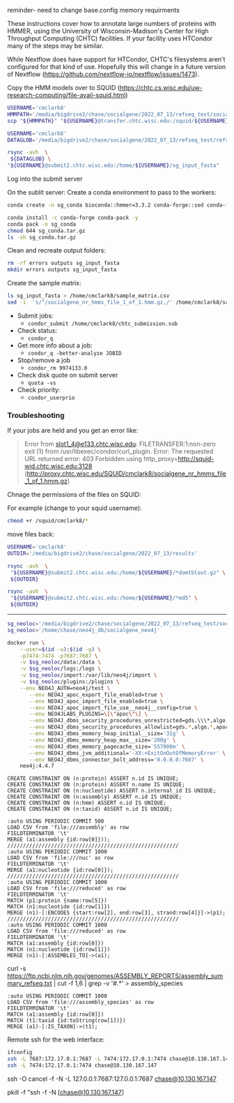 reminder- need to change base.config memory requirments


These instructions cover how to annotate large numbers of proteins with HMMER, using the University of Wisconsin-Madison's Center for High Throughput Computing (CHTC) facilities. If your facility uses HTCondor many of the steps may be similar.

While Nextflow does have support for HTCondor, CHTC's filesystems aren't configured for that kind of use. Hopefully this will change in a future version of Nextflow (https://github.com/nextflow-io/nextflow/issues/1473).


Copy the HMM models over to SQUID (https://chtc.cs.wisc.edu/uw-research-computing/file-avail-squid.html)
```bash
USERNAME='cmclark8'
HMMPATH='/media/bigdrive2/chase/socialgene/2022_07_13/refseq_test/socialgene_per_run/hmm_cache/socialgene_nr_hmms_file_1_of_1.hmm.gz'
scp "${HMMPATH}" "${USERNAME}@transfer.chtc.wisc.edu:/squid/${USERNAME}"
```



```bash
USERNAME='cmclark8'
DATAGLOB='/media/bigdrive2/chase/socialgene/2022_07_13/refseq_test/refseq_nr_protein_fasta_dir/crabhash/fasta_for_chtc/outfolder/*.faa.gz'

rsync -avh  \
 ${DATAGLOB} \
"${USERNAME}@submit2.chtc.wisc.edu:/home/${USERNAME}/sg_input_fasta"
```




Log into the submit server

On the sublit server: 
Create a conda environment to pass to the workers:

```bash
conda create -n sg_conda bioconda::hmmer=3.3.2 conda-forge::sed conda-forge::gzip 

conda install -c conda-forge conda-pack -y
conda pack -n sg_conda 
chmod 644 sg_conda.tar.gz
ls -sh sg_conda.tar.gz
```

Clean and recreate output folders:
```bash
rm -rf errors outputs sg_input_fasta
mkdir errors outputs sg_input_fasta
```

Create the sample matrix:

```bash
ls sg_input_fasta > /home/cmclark8/sample_matrix.csv
sed -i  's/^/socialgene_nr_hmms_file_1_of_1.hmm.gz,/' /home/cmclark8/sample_matrix.csv
```






- Submit jobs:
    - `condor_submit /home/cmclark8/chtc_submission.sub`
- Check status:
    - `condor_q`
- Get more info about a job:
    - `condor_q -better-analyze JOBID`
- Stop/remove a job
    - `condor_rm 9974133.0`
- Check disk quote on submit server
    - `quota -vs`
- Check priority:
    - `condor_userprio`


### Troubleshooting

If your jobs are held and you get an error like:

> 	Error from slot1_4@e133.chtc.wisc.edu: FILETRANSFER:1:non-zero exit (1) from /usr/libexec/condor/curl_plugin. Error: The requested URL returned error: 403 Forbidden using http_proxy=http://squid-wid.chtc.wisc.edu:3128 (http://proxy.chtc.wisc.edu/SQUID/cmclark8/socialgene_nr_hmms_file_1_of_1.hmm.gz)

Chnage the permissions of the files on SQUID:

For example (change to your squid username):

```bash
chmod +r /squid/cmclark8/*
```



move files back:

```bash
USERNAME='cmclark8'
OUTDIR='/media/bigdrive2/chase/socialgene/2022_07_13/results'

rsync -avh  \
 "${USERNAME}@submit2.chtc.wisc.edu:/home/${USERNAME}/*domtblout.gz" \
 ${OUTDIR}

rsync -avh  \
 "${USERNAME}@submit2.chtc.wisc.edu:/home/${USERNAME}/*md5" \
 ${OUTDIR}
```


-------

```bash
sg_neoloc='/media/bigdrive2/chase/socialgene/2022_07_13/refseq_test/socialgene_neo4j'
sg_neoloc='/home/chase/neo4j_db/socialgene_neo4j'

docker run \
    --user=$(id -u):$(id -g) \
    -p7474:7474 -p7687:7687 \
    -v $sg_neoloc/data:/data \
    -v $sg_neoloc/logs:/logs \
    -v $sg_neoloc/import:/var/lib/neo4j/import \
    -v $sg_neoloc/plugins:/plugins \
    --env NEO4J_AUTH=neo4j/test \
       --env NEO4J_apoc_export_file_enabled=true \
       --env NEO4J_apoc_import_file_enabled=true \
       --env NEO4J_apoc_import_file_use__neo4j__config=true \
       --env NEO4JLABS_PLUGINS=\[\"apoc\"\] \
       --env NEO4J_dbms_security_procedures_unrestricted=gds.\\\*,algo.*,apoc.*\
       --env NEO4J_dbms_security_procedures_allowlist=gds.*,algo.*,apoc.* \
       --env NEO4J_dbms_memory_heap_initial__size='31g' \
       --env NEO4J_dbms_memory_heap_max__size='200g' \
       --env NEO4J_dbms_memory_pagecache_size='557000m' \
       --env NEO4J_dbms_jvm_additional='-XX:+ExitOnOutOfMemoryError' \
       --env NEO4J_dbms_connector_bolt_address='0.0.0.0:7687' \
    neo4j:4.4.7

```


```cypher
CREATE CONSTRAINT ON (n:protein) ASSERT n.id IS UNIQUE;
CREATE CONSTRAINT ON (n:protein) ASSERT n.name IS UNIQUE;
CREATE CONSTRAINT ON (n:nucleotide) ASSERT n.internal_id IS UNIQUE;
CREATE CONSTRAINT ON (n:assembly) ASSERT n.id IS UNIQUE;
CREATE CONSTRAINT ON (n:hmm) ASSERT n.id IS UNIQUE;
CREATE CONSTRAINT ON (n:taxid) ASSERT n.id IS UNIQUE;
```


```
:auto USING PERIODIC COMMIT 500
LOAD CSV from 'file:///assembly' as row
FIELDTERMINATOR '\t'
MERGE (a1:assembly {id:row[0]}));
///////////////////////////////////////////////////////
:auto USING PERIODIC COMMIT 1000
LOAD CSV from 'file:///nuc' as row
FIELDTERMINATOR '\t'
MERGE (a1:nucleotide {id:row[0]});
///////////////////////////////////////////////////////
:auto USING PERIODIC COMMIT 1000
LOAD CSV from 'file:///reduced' as row
FIELDTERMINATOR '\t'
MATCH (p1:protein {name:row[5]})
MATCH (n1:nucleotide {id:row[1]})
MERGE (n1)-[:ENCODES {start:row[2], end:row[3], strand:row[4]}]->(p1);
///////////////////////////////////////////////////////
:auto USING PERIODIC COMMIT 1000
LOAD CSV from 'file:///reduced' as row
FIELDTERMINATOR '\t'
MATCH (a1:assembly {id:row[0]})
MATCH (n1:nucleotide {id:row[1]})
MERGE (n1)-[:ASSEMBLES_TO]->(a1);
```


curl -s https://ftp.ncbi.nlm.nih.gov/genomes/ASSEMBLY_REPORTS/assembly_summary_refseq.txt |  cut -f 1,6 | grep -v '#.*' > assembly_species
```cypher
:auto USING PERIODIC COMMIT 1000
LOAD CSV from 'file:///assembly_species' as row
FIELDTERMINATOR '\t'
MATCH (a1:assembly {id:row[0]})
MATCH (t1:taxid {id:toString(row[1])})
MERGE (a1)-[:IS_TAXON]->(t1);

```


Remote ssh for the web interface:

```bash
ifconfig
ssh -L 7687:172.17.0.1:7687 -L 7474:172.17.0.1:7474 chase@10.130.167.147
ssh -L 7474:172.17.0.1:7474 chase@10.130.167.147
```
ssh -O  cancel -f -N -L 127.0.0.1:7687:127.0.0.1:7687 chase@10.130.167.147


pkill -f "ssh -f -N [chase@10.130.167.147]
